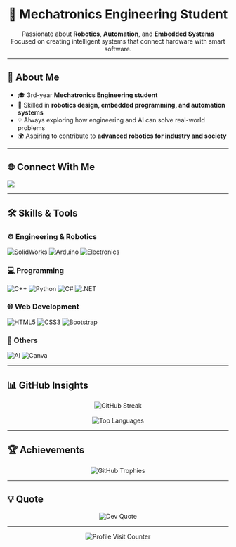 <!-- Modern GitHub Profile Design -->

<h1 align="center">🤖 Mechatronics Engineering Student</h1>
<p align="center">
  Passionate about <b>Robotics</b>, <b>Automation</b>, and <b>Embedded Systems</b><br>
  Focused on creating intelligent systems that connect hardware with smart software.
</p>

---

## 🚀 About Me
- 🎓 3rd-year **Mechatronics Engineering student**  
- 🔧 Skilled in **robotics design, embedded programming, and automation systems**  
- 💡 Always exploring how engineering and AI can solve real-world problems  
- 🌍 Aspiring to contribute to **advanced robotics for industry and society**

---

## 🌐 Connect With Me
<p align="left">
  <a href="https://x.com/Eng_Kambe" target="_blank">
    <img src="https://img.shields.io/badge/X-000000?style=for-the-badge&logo=x&logoColor=white"/>
  </a>
</p>

---

## 🛠️ Skills & Tools

### ⚙️ Engineering & Robotics
![SolidWorks](https://img.shields.io/badge/SolidWorks-E52E27?style=for-the-badge&logo=solidworks&logoColor=white)
![Arduino](https://img.shields.io/badge/Arduino-00979D?style=for-the-badge&logo=arduino&logoColor=white)
![Electronics](https://img.shields.io/badge/Electronics-0077CC?style=for-the-badge&logo=microchip&logoColor=white)

### 💻 Programming
![C++](https://img.shields.io/badge/C++-00599C?style=for-the-badge&logo=cplusplus&logoColor=white)
![Python](https://img.shields.io/badge/Python-3776AB?style=for-the-badge&logo=python&logoColor=white)
![C#](https://img.shields.io/badge/C%23-239120?style=for-the-badge&logo=csharp&logoColor=white)
![.NET](https://img.shields.io/badge/.NET-512BD4?style=for-the-badge&logo=dotnet&logoColor=white)

### 🌐 Web Development
![HTML5](https://img.shields.io/badge/HTML5-E34F26?style=for-the-badge&logo=html5&logoColor=white)
![CSS3](https://img.shields.io/badge/CSS3-1572B6?style=for-the-badge&logo=css3&logoColor=white)
![Bootstrap](https://img.shields.io/badge/Bootstrap-7952B3?style=for-the-badge&logo=bootstrap&logoColor=white)

### 🎨 Others
![AI](https://img.shields.io/badge/AI-4A9A8B?style=for-the-badge&logo=openai&logoColor=white)
![Canva](https://img.shields.io/badge/Canva-00C4CC?style=for-the-badge&logo=canva&logoColor=white)

---

## 📊 GitHub Insights
<p align="center">
  <img src="https://github-readme-streak-stats.herokuapp.com/?user=ABDULRAHMAN-ALSAADI&theme=radical&hide_border=true" alt="GitHub Streak"/>
  <br><br>
  <img src="https://github-readme-stats.vercel.app/api/top-langs/?username=ABDULRAHMAN-ALSAADI&layout=compact&theme=radical&hide_border=true" alt="Top Languages"/>
</p>

---

## 🏆 Achievements
<p align="center">
  <img src="https://github-profile-trophy.vercel.app/?username=ABDULRAHMAN-ALSAADI&theme=radical&no-frame=true&margin-w=8" alt="GitHub Trophies"/>
</p>

---

## 💡 Quote
<p align="center">
  <img src="https://quotes-github-readme.vercel.app/api?type=horizontal&theme=radical" alt="Dev Quote"/>
</p>

---

<p align="center">
  <img src="https://visitcount.itsvg.in/api?id=ABDULRAHMAN-ALSAADI&icon=5&color=12" alt="Profile Visit Counter"/>
</p>
